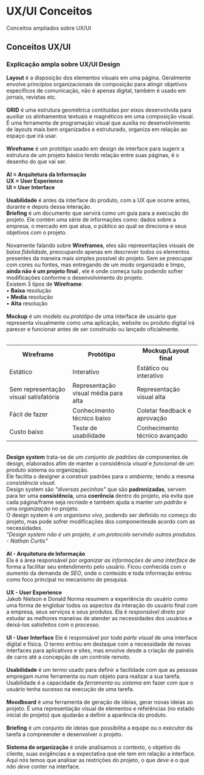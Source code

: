 # UX/UI Conceitos 
Conceitos ampliados sobre UX/UI
<br>
<h2>Conceitos UX/UI</h2>
<h3>Explicação ampla sobre UX/UI Design</h3>
<b>Layout</b> é a disposição dos elementos visuais em uma página. Geralmente envolve princípios organizacionais de composição para atingir objetivos específicos de comunicação, não é apenas digital, também é usado em jornais, revistas etc.
<br><br>
<b>GRID</b> é uma estrutura geométrica contituídas por eixos desenvolvida para auxiliar os alinhamentos textuais e magnéticos em uma composição visual. É uma ferramenta de programação visual que auxilia no desenvolvimento de layouts mais bem organizados e estruturado, organiza em relação ao espaço que irá usar.
<br><br>
<b>Wireframe</b> é um protótipo usado em design de interface para sugerir a estrutura de um projeto básico tendo relação entre suas páginas, é o desenho do que vai ser.
<br><br>
<b>AI = Arquitetura da Informação
	<br>
UX = User Experience
	<br>
UI = User Interface</b>
<br><br>
<b>Usabilidade</b> é antes da interface do produto, com a UX que ocorre antes, durante e depois dessa interação.
<br>
<b>Briefing</b> é um documento que servirá como um guia para a execução do projeto. Ele contém uma série de informações como: dados sobre a empresa, o mercado em que atua, o público ao qual se direciona e seus objetivos com o projeto.
<br><br>
Novamente falando sobre <b>Wireframes</b>, eles são representações visuais de <i>baixa fidelidade</i>, preocupando apenas em descrever todos os elementos presentes da maneira mais simples possível do projeto. Sem se preocupar com cores ou fontes, mas entregando de um modo organizado e limpo, <b>ainda não é um projeto final </b>, ele é onde começa tudo podendo sofrer modificações conforme o desenvolvimento do projeto.
<br>
Existem 3 tipos de <b>Wireframe</b>:
<br>
• <b>Baixa</b> resolução
<br>
• <b>Media</b> resolução
<br>
• <b>Alta</b> resolução
<br><br>
<b>Mockup</b> é um modelo ou <i>protótipo</i> de uma interface de usuário que representa visualmente como uma aplicação, website ou produto digital irá parecer e funcionar antes de ser construído ou lançado oficialmente.
<br><br>
<table>
	<tr>
		<th>Wireframe</th>
		<th>Protótipo</th>
		<th>Mockup/Layout final</th>
	</tr>
	<tr>
		<td>Estático</td>
		<td>Interativo</td>
		<td>Estático ou interativo</td>
	</tr>
	<tr>
		<td>Sem representação visual satisfatória</td>
		<td>Representação visual média para alta</td>
		<td>Representação visual alta</td>
	</tr>
	<tr>
		<td>Fácil de fazer</td>
		<td>Conhecimento técnico baixo</td>
		<td>Coletar feedback e aprovação</td>
	</tr>
	<tr>
		<td>Custo baixo</td>
		<td>Teste de usabilidade</td>
		<td>Conhecimento técnico avançado</td>
	</tr>
</table>
<br>
<b>Design system</b> trata-se de um <i>conjunto de padrões</i> de componentes de design, elaborados afim de manter a consistência <i>visual</i> e <i>funcional</i> de um produto sistema ou organização.
<br>
Ele facilita o designer a construir padrões para o <i>ambiente</i>, tendo a mesma <i>consistência visual</i>.
<br>
Design system são <i>"diversas pecinhas"</i> que são <b>padronizadas</b>, servem para ter uma <b>consistência</b>, uma <b>coerência</b> dentro do projeto, ela evita que cada página/frame seja <i>recriado</i> e também ajuda a manter um <i>padrão</i> e uma <i>organização</i> no projeto.
<br>
O design system é um <i>organismo vivo</i>, podendo ser definido no começo do projeto, mas pode sofrer modificações dos componentesde acordo com as necessidades.
<br>
<i>"Design system não é um projeto, é um protocolo servindo outros produtos. - Nathan Curtis"</i>
<br><br>
<b>AI - Arquitetura de Informação</b>
<br>
Ela é a área responsável por <i>organizar as informações de uma interface</i> de forma a facilitar seu entendimento pelo usuário. Ficou conhecida com o <i>aumento</i> da demanda de <i>SEO</i>, onde o conteúdo e toda informação entrou como foco principal no mecanismo de pesquisa.
<br><br>
<b>UX - User Experience</b>
<br>
Jakob Nielson e Donald Norma resumem a experiência do usuário como uma forma de englobar todos os aspectos da interação do usuário final com a empresa, seus serviços e seus produtos. Ela é <i>responsável direto</i> por estudar as melhores maneiras de atender as necessidades dos usuários e deixá-los satisfeitos com o <i>processo</i>.
<br><br>
<b>UI - User Interface</b>
Ele é responsável por <i>toda parte visual</i> de uma interface digital e física. O termo entrou em destaque com a necessidade de novas interfaces para aplicativos e sites, mas envolve desde a criação de painéis de carro até a concepção de um controle remoto.
<br><br>
<b>Usabilidade</b> é um termo usado para definir a facilidade com que as pessoas empregam nume ferramenta ou num objeto para realizar a sua tarefa. Usabilidade é a capacidade da <i>ferramenta</i> ou <i>sistema</i> em fazer com que o usuário tenha sucesso na execução de uma tarefa.
<br><br>
<b>Moodboard</b> é uma ferramenta de geração de ideias, gerar novas ideias ao projeto. É uma representação visual de elementos e referências (no estado inicial do projeto) que ajudarão a definir a aparência do produto.
<br><br>
<b>Briefing</b> é um conjunto de ideias que possibilita a equipe ou o executor da tarefa a compreender e desenvolver o projeto.
<br><br>
<b>Sistema de organização</b> é onde analisamos o contexto, o objetivo do cliente, suas exigências e a expectativa que ele tem em relação a interface. Aqui nós temos que analisar as restrições do projeto, o que <i>deve</i> e o que <i>não deve</i> conter na interface.